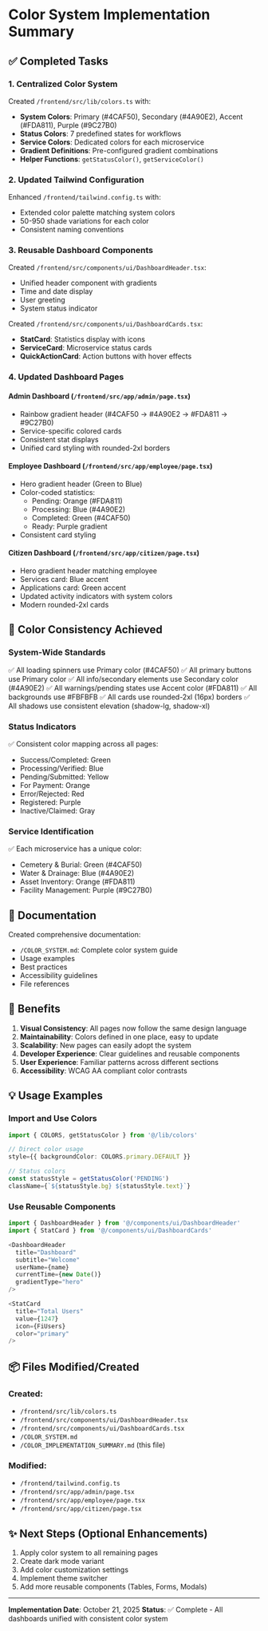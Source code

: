 # Color System Implementation Summary

## ✅ Completed Tasks

### 1. Centralized Color System
Created `/frontend/src/lib/colors.ts` with:
- **System Colors**: Primary (#4CAF50), Secondary (#4A90E2), Accent (#FDA811), Purple (#9C27B0)
- **Status Colors**: 7 predefined states for workflows
- **Service Colors**: Dedicated colors for each microservice
- **Gradient Definitions**: Pre-configured gradient combinations
- **Helper Functions**: `getStatusColor()`, `getServiceColor()`

### 2. Updated Tailwind Configuration
Enhanced `/frontend/tailwind.config.ts` with:
- Extended color palette matching system colors
- 50-950 shade variations for each color
- Consistent naming conventions

### 3. Reusable Dashboard Components
Created `/frontend/src/components/ui/DashboardHeader.tsx`:
- Unified header component with gradients
- Time and date display
- User greeting
- System status indicator

Created `/frontend/src/components/ui/DashboardCards.tsx`:
- **StatCard**: Statistics display with icons
- **ServiceCard**: Microservice status cards
- **QuickActionCard**: Action buttons with hover effects

### 4. Updated Dashboard Pages

#### Admin Dashboard (`/frontend/src/app/admin/page.tsx`)
- Rainbow gradient header (#4CAF50 → #4A90E2 → #FDA811 → #9C27B0)
- Service-specific colored cards
- Consistent stat displays
- Unified card styling with rounded-2xl borders

#### Employee Dashboard (`/frontend/src/app/employee/page.tsx`)
- Hero gradient header (Green to Blue)
- Color-coded statistics:
  - Pending: Orange (#FDA811)
  - Processing: Blue (#4A90E2)
  - Completed: Green (#4CAF50)
  - Ready: Purple gradient
- Consistent card styling

#### Citizen Dashboard (`/frontend/src/app/citizen/page.tsx`)
- Hero gradient header matching employee
- Services card: Blue accent
- Applications card: Green accent
- Updated activity indicators with system colors
- Modern rounded-2xl cards

## 🎨 Color Consistency Achieved

### System-Wide Standards
✅ All loading spinners use Primary color (#4CAF50)
✅ All primary buttons use Primary color
✅ All info/secondary elements use Secondary color (#4A90E2)
✅ All warnings/pending states use Accent color (#FDA811)
✅ All backgrounds use #FBFBFB
✅ All cards use rounded-2xl (16px) borders
✅ All shadows use consistent elevation (shadow-lg, shadow-xl)

### Status Indicators
✅ Consistent color mapping across all pages:
- Success/Completed: Green
- Processing/Verified: Blue  
- Pending/Submitted: Yellow
- For Payment: Orange
- Error/Rejected: Red
- Registered: Purple
- Inactive/Claimed: Gray

### Service Identification
✅ Each microservice has a unique color:
- Cemetery & Burial: Green (#4CAF50)
- Water & Drainage: Blue (#4A90E2)
- Asset Inventory: Orange (#FDA811)
- Facility Management: Purple (#9C27B0)

## 📝 Documentation
Created comprehensive documentation:
- `/COLOR_SYSTEM.md`: Complete color system guide
- Usage examples
- Best practices
- Accessibility guidelines
- File references

## 🚀 Benefits

1. **Visual Consistency**: All pages now follow the same design language
2. **Maintainability**: Colors defined in one place, easy to update
3. **Scalability**: New pages can easily adopt the system
4. **Developer Experience**: Clear guidelines and reusable components
5. **User Experience**: Familiar patterns across different sections
6. **Accessibility**: WCAG AA compliant color contrasts

## 💡 Usage Examples

### Import and Use Colors
```typescript
import { COLORS, getStatusColor } from '@/lib/colors'

// Direct color usage
style={{ backgroundColor: COLORS.primary.DEFAULT }}

// Status colors
const statusStyle = getStatusColor('PENDING')
className={`${statusStyle.bg} ${statusStyle.text}`}
```

### Use Reusable Components
```typescript
import { DashboardHeader } from '@/components/ui/DashboardHeader'
import { StatCard } from '@/components/ui/DashboardCards'

<DashboardHeader
  title="Dashboard"
  subtitle="Welcome"
  userName={name}
  currentTime={new Date()}
  gradientType="hero"
/>

<StatCard
  title="Total Users"
  value={1247}
  icon={FiUsers}
  color="primary"
/>
```

## 📦 Files Modified/Created

### Created:
- `/frontend/src/lib/colors.ts`
- `/frontend/src/components/ui/DashboardHeader.tsx`
- `/frontend/src/components/ui/DashboardCards.tsx`
- `/COLOR_SYSTEM.md`
- `/COLOR_IMPLEMENTATION_SUMMARY.md` (this file)

### Modified:
- `/frontend/tailwind.config.ts`
- `/frontend/src/app/admin/page.tsx`
- `/frontend/src/app/employee/page.tsx`
- `/frontend/src/app/citizen/page.tsx`

## ✨ Next Steps (Optional Enhancements)

1. Apply color system to all remaining pages
2. Create dark mode variant
3. Add color customization settings
4. Implement theme switcher
5. Add more reusable components (Tables, Forms, Modals)

---
**Implementation Date**: October 21, 2025
**Status**: ✅ Complete - All dashboards unified with consistent color system
